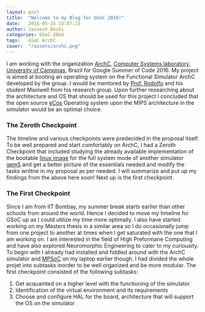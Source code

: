 ```yaml
---
layout: post
title:  "Welcome to my Blog for GSoC 2016!"
date:   2016-05-15 13:07:23
author: Jainesh Doshi
categories: GSoC-2016
tags:	GSoC ArchC
cover:  "/assets/archc.png"
---
```



I am working with the organization [ArchC][archc], [Computer Systems laboratory][csl], [University of Campinas][unicamp], Brazil for Google Summer of Code 2016. My project is aimed at booting an operating system on the Functional Simulator ArchC developed by the group. I would be mentored by [Prof. Rodolfo][rodolfo] and his student Maxiwell from his research group. Upon further researching about the architecture and OS that should be used for this project I concluded that the open source [eCos][ecos] Operating system upon the MIPS architecture in the simulator would be an optimal choice.

### The Zeroth Checkpoint

The timeline and various checkpoints were predecided in the proposal itself. To be well prepared and start comfortably on ArchC, I had a Zeroth Checkpoint that included studying the already available implementation of the bootable [linux image][gem5-linux-image] for the full system mode of another simulator [gem5][gem5] and get a better picture of the essentials needed and modify the tasks writtne in my proposal as per needed. I will summarize and put up my findings from the above here soon!
Next up is the first checkpoint.

### The First Checkpoint

Since I am from IIT Bombay, my summer break starts earlier than other schools from around the world. Hence I decided to move my timeline for GSoC up as I could utilize my time more optimally. I also have started working on my Masters thesis in a similar area so I do occasionally jump from one project to another at times when I get saturated with the one that I am working on. I am interested in the field of High Preformane Computing and have also explored Neuromorphic Engineering to cater to my curiousity. To begin with I already had installed and fiddled around with the ArchC simulator and [MPSoC][mpsoc] on my laptop earlier though. 
I had divided the whole projet into subtasks inorder to be well organized and be more modular. 
The first checkpoint consisted of the following subtasks:

1. Get acquainted on a higher level with the functioning of the simulator
2. Identification of the virtual environment and its requirements
3. Choose and configure HAL for the board, architecture that will support the OS on the simulator


[archc]:			http://www.archc.org/
[ecos]:				http://ecos.sourceware.org/
[gem5]:				www.gem5.org/
[gem5-linux-image]:	http://www.m5sim.org/Download
[mpsoc]:			http://www.archc.org/benchs/mpsocbench/index.html
[rodolfo]:			http://www.ic.unicamp.br/~rodolfo/
[csl]:				https://lsc.ic.unicamp.br/
[unicamp]:			https://www.unicamp.br/unicamp/en

